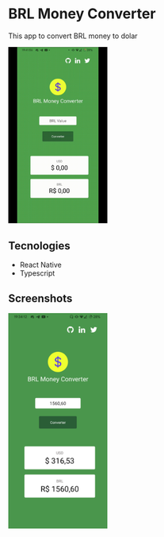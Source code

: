 # BRL Money Converter

This app to convert BRL money to dolar


<img src="assets/videos/brl-money-converter-apresentation.gif" width="200">

## Tecnologies
- React Native
- Typescript

## Screenshots

<img src="assets/screenshots/brl-money-converter-screenshot.png" width="200">

